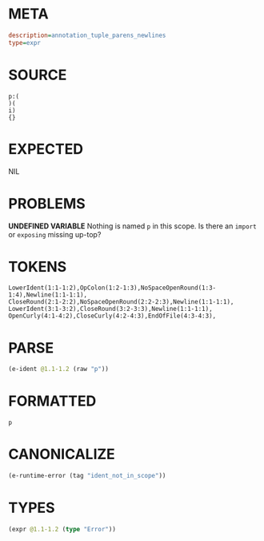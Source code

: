# META
~~~ini
description=annotation_tuple_parens_newlines
type=expr
~~~
# SOURCE
~~~roc
p:(
)(
i)
{}
~~~
# EXPECTED
NIL
# PROBLEMS
**UNDEFINED VARIABLE**
Nothing is named `p` in this scope.
Is there an `import` or `exposing` missing up-top?

# TOKENS
~~~zig
LowerIdent(1:1-1:2),OpColon(1:2-1:3),NoSpaceOpenRound(1:3-1:4),Newline(1:1-1:1),
CloseRound(2:1-2:2),NoSpaceOpenRound(2:2-2:3),Newline(1:1-1:1),
LowerIdent(3:1-3:2),CloseRound(3:2-3:3),Newline(1:1-1:1),
OpenCurly(4:1-4:2),CloseCurly(4:2-4:3),EndOfFile(4:3-4:3),
~~~
# PARSE
~~~clojure
(e-ident @1.1-1.2 (raw "p"))
~~~
# FORMATTED
~~~roc
p
~~~
# CANONICALIZE
~~~clojure
(e-runtime-error (tag "ident_not_in_scope"))
~~~
# TYPES
~~~clojure
(expr @1.1-1.2 (type "Error"))
~~~
